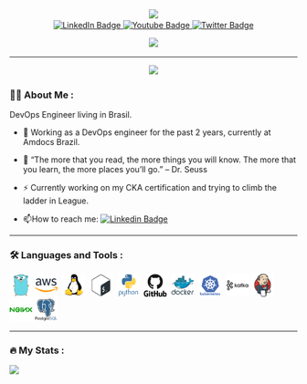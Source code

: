<div id="header" align="center">
  
  <img src="https://media.giphy.com/media/qgQUggAC3Pfv687qPC/giphy.gif" width="400"/>
  
<div id="badges">
  <a href="https://www.linkedin.com/in/victor-vargas-a99553104/">
    <img src="https://img.shields.io/badge/LinkedIn-blue?style=for-the-badge&logo=linkedin&logoColor=white" alt="LinkedIn Badge"/>
  </a>
    
  <a href="your-youtube-URL">
    <img src="https://img.shields.io/badge/YouTube-red?style=for-the-badge&logo=youtube&logoColor=white" alt="Youtube Badge"/>
  </a>
    
  <a href="https://twitter.com/dreal_gvargas">
    <img src="https://img.shields.io/badge/Twitter-blue?style=for-the-badge&logo=twitter&logoColor=white" alt="Twitter Badge"/>
  </a>
    
</div>
  
![](https://komarev.com/ghpvc/?username=Notorious19&color=green)
   
---
  <img src="https://media.giphy.com/media/Nx0rz3jtxtEre/giphy.gif" width="300"/>

</div>

### :man_technologist: About Me :
DevOps Engineer living in Brasil.

- :telescope: Working as a DevOps engineer for the past 2 years, currently at Amdocs Brazil.

- :seedling: “The more that you read, the more things you will know. The more that you learn, the more places you’ll go.” – Dr. Seuss

- :zap: Currently working on my CKA certification and trying to climb the ladder in League.

- :mailbox:How to reach me: [![Linkedin Badge](https://img.shields.io/badge/-linkedin-blue?style=flat&logo=Linkedin&logoColor=white)](https://www.linkedin.com/in/victor-vargas-a99553104/)

---

### :hammer_and_wrench: Languages and Tools :
<div>
<img src="https://github.com/devicons/devicon/blob/master/icons/go/go-original.svg" title="go" alt="go" width="40" height="40"/>
  <img src="https://github.com/devicons/devicon/blob/master/icons/amazonwebservices/amazonwebservices-original-wordmark.svg" title="aws" alt="aws" width="40" height="40"/>&nbsp;
   <img src="https://github.com/devicons/devicon/blob/master/icons/linux/linux-original.svg" title="Linux" alt="Linux " width="40" height="40"/>&nbsp;
  <img src="https://github.com/devicons/devicon/blob/master/icons/bash/bash-original.svg" title="Bash" alt="Bash" width="40" height="40"/>&nbsp;
  <img src="https://github.com/devicons/devicon/blob/master/icons/python/python-original-wordmark.svg" title="Python" alt="Python" width="40" height="40"/>&nbsp;
  <img src="https://github.com/devicons/devicon/blob/master/icons/github/github-original-wordmark.svg" title="GitHub" alt="GitHub" width="40" height="40"/>&nbsp;
  <img src="https://github.com/devicons/devicon/blob/master/icons/docker/docker-original-wordmark.svg" title="Docker" alt="Docker" width="40" height="40"/>&nbsp;
  <img src="https://github.com/devicons/devicon/blob/master/icons/kubernetes/kubernetes-plain-wordmark.svg"  title="Kubernetes" alt="Kubernetes" width="40" height="40"/>&nbsp;
  <img src="https://github.com/devicons/devicon/blob/master/icons/apachekafka/apachekafka-original-wordmark.svg" title="kafka" alt="kafka" width="40" height="40"/>
  <img src="https://github.com/devicons/devicon/blob/master/icons/jenkins/jenkins-original.svg" title="Jenkins" alt="Jenkins" width="40" height="40"/>
  <img src="https://github.com/devicons/devicon/blob/master/icons/nginx/nginx-original.svg" title="Nginx" alt="Nginx" width="40" height="40"/>
  <img src="https://github.com/devicons/devicon/blob/master/icons/postgresql/postgresql-original-wordmark.svg" title="postgresql" alt="postgresql" width="40" height="40"/>
  </div> 

---

### :fire: My Stats :
![](https://github-readme-streak-stats.herokuapp.com/?user=Notorious19)

